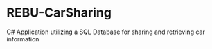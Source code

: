 # REBU-CarSharing
C# Application utilizing a SQL Database for sharing and retrieving car information
